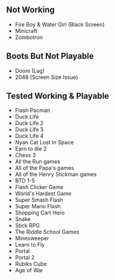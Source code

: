 ## Not Working
- Fire Boy & Water Girl (Black Screen)
- Minicraft
- Zombotron
## Boots But Not Playable
- Doom (Lag)
- 2048 (Screen Size Issue)
## Tested Working & Playable
- Flash Pacman
- Duck Life
- Duck Life 2
- Duck Life 3
- Duck Life 4
- Nyan Cat Lost In Space
- Earn to die 2
- Chess 3
- All the Run games
- All of the Papa's games
- All of the Henry Stickman games
- BTD 1-5
- Flash Clicker Game
- World's Hardest Game
- Super Smash Flash
- Super Mario Flash
- Shopping Cart Hero
- Snake
- Stick RPG
- The Riddle School Games
- Minesweeper
- Learn to Fly
- Portal
- Portal 2
- Rubiks Cube
- Age of War

